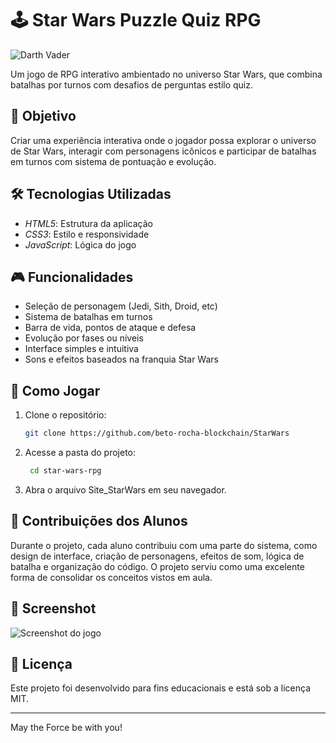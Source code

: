 # 🕹️ Star Wars Puzzle Quiz RPG

![Darth Vader](assets/gif-darth-vader.gif)
 
Um jogo de RPG interativo ambientado no universo Star Wars, que combina batalhas por turnos com desafios de perguntas estilo quiz.

## 🎯 Objetivo

Criar uma experiência interativa onde o jogador possa explorar o universo de Star Wars, interagir com personagens icônicos e participar de batalhas em turnos com sistema de pontuação e evolução.

## 🛠 Tecnologias Utilizadas

- *HTML5*: Estrutura da aplicação
- *CSS3*: Estilo e responsividade
- *JavaScript*: Lógica do jogo

## 🎮 Funcionalidades

- Seleção de personagem (Jedi, Sith, Droid, etc)
- Sistema de batalhas em turnos
- Barra de vida, pontos de ataque e defesa
- Evolução por fases ou níveis
- Interface simples e intuitiva
- Sons e efeitos baseados na franquia Star Wars

## 🚀 Como Jogar

1. Clone o repositório:
   ```bash
   git clone https://github.com/beto-rocha-blockchain/StarWars

2. Acesse a pasta do projeto:
   ```bash
    cd star-wars-rpg


3. Abra o arquivo Site_StarWars em seu navegador.



## 👥 Contribuições dos Alunos

Durante o projeto, cada aluno contribuiu com uma parte do sistema, como design de interface, criação de personagens, efeitos de som, lógica de batalha e organização do código. O projeto serviu como uma excelente forma de consolidar os conceitos vistos em aula.

## 📸 Screenshot

![Screenshot do jogo](assets/screenshot1.png)

## 📄 Licença

Este projeto foi desenvolvido para fins educacionais e está sob a licença MIT.


---

May the Force be with you!
